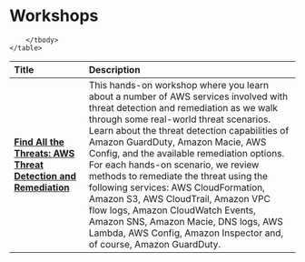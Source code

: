 # Workshops

<div class="md-typeset__table">
    <table>
        <thead>
            <tr>
                <th align="left" ><strong>Title</strong></th>
                <th align="left"><strong>Description</strong></th>
            </tr>
        </thead>
        <tbody>
            <tr>
                <td align="left"><a class="table" href="./threat-detection-remediation/"><strong>Find All the Threats: AWS Threat Detection and Remediation</strong></a></td>
                <td align="left">This hands-on workshop where you learn about a number of AWS services involved with threat detection and remediation as we walk through some real-world threat scenarios. Learn about the threat detection capabilities of Amazon GuardDuty, Amazon Macie, AWS Config, and the available remediation options. For each hands-on scenario, we review methods to remediate the threat using the following services: AWS CloudFormation, Amazon S3, AWS CloudTrail, Amazon VPC flow logs, Amazon CloudWatch Events, Amazon SNS, Amazon Macie, DNS logs, AWS Lambda, AWS Config, Amazon Inspector and, of course, Amazon GuardDuty.</td>
            </tr>
            
        </tbody>
    </table>
</div>